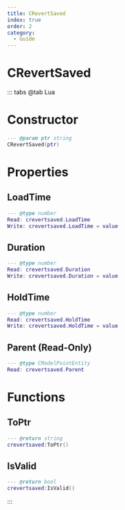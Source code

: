 ```yaml
---
title: CRevertSaved
index: true
order: 2
category:
  - Guide
---
```


# CRevertSaved

::: tabs
@tab Lua
# Constructor
```lua
--- @param ptr string
CRevertSaved(ptr)
```
# Properties
## LoadTime 
```lua
--- @type number
Read: crevertsaved.LoadTime
Write: crevertsaved.LoadTime = value
```
## Duration 
```lua
--- @type number
Read: crevertsaved.Duration
Write: crevertsaved.Duration = value
```
## HoldTime 
```lua
--- @type number
Read: crevertsaved.HoldTime
Write: crevertsaved.HoldTime = value
```
## Parent (Read-Only)
```lua
--- @type CModelPointEntity
Read: crevertsaved.Parent
```
# Functions
## ToPtr
```lua
--- @return string
crevertsaved:ToPtr()
```
## IsValid
```lua
--- @return bool
crevertsaved:IsValid()
```

:::